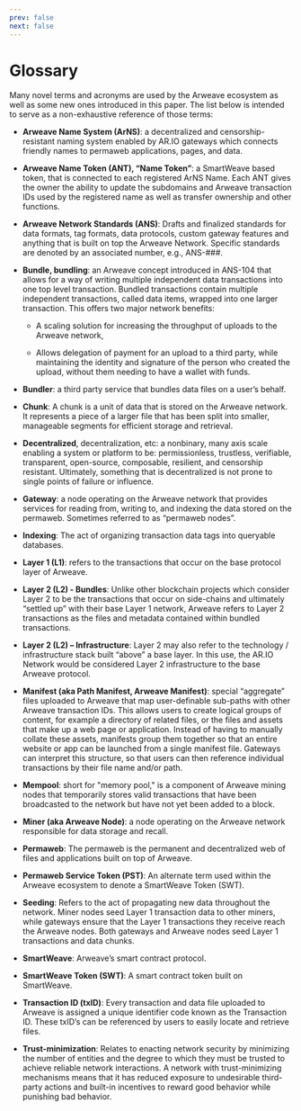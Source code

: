 ```yaml
---
prev: false
next: false
---
```


# Glossary

Many novel terms and acronyms are used by the Arweave ecosystem as well as some new ones introduced in this paper. The list below is intended to serve as a non-exhaustive reference of those terms:

- **Arweave Name System (ArNS)**: a decentralized and censorship-resistant naming system enabled by AR.IO gateways which connects friendly names to permaweb applications, pages, and data.

- **Arweave Name Token (ANT), “Name Token”**: a SmartWeave based token, that is connected to each registered ArNS Name. Each ANT gives the owner the ability to update the subdomains and Arweave transaction IDs used by the registered name as well as transfer ownership and other functions.

- **Arweave Network Standards (ANS)**: Drafts and finalized standards for data formats, tag formats, data protocols, custom gateway features and anything that is built on top the Arweave Network. Specific standards are denoted by an associated number, e.g., ANS-###.

- **Bundle, bundling**: an Arweave concept introduced in ANS-104 that allows for a way of writing multiple independent data transactions into one top level transaction. Bundled transactions contain multiple independent transactions, called data items, wrapped into one larger transaction. This offers two major network benefits:

    - A scaling solution for increasing the throughput of uploads to the Arweave network,

    - Allows delegation of payment for an upload to a third party, while maintaining the identity and signature of the person who created the upload, without them needing to have a wallet with funds.

- **Bundler**: a third party service that bundles data files on a user’s behalf.

- **Chunk**: A chunk is a unit of data that is stored on the Arweave network. It represents a piece of a larger file that has been split into smaller, manageable segments for efficient storage and retrieval.

- **Decentralized**, decentralization, etc: a nonbinary, many axis scale enabling a system or platform to be: permissionless, trustless, verifiable, transparent, open-source, composable, resilient, and censorship resistant. Ultimately, something that is decentralized is not prone to single points of failure or influence.

- **Gateway**: a node operating on the Arweave network that provides services for reading from, writing to, and indexing the data stored on the permaweb. Sometimes referred to as “permaweb nodes”.

- **Indexing**: The act of organizing transaction data tags into queryable databases.

- **Layer 1 (L1)**: refers to the transactions that occur on the base protocol layer of Arweave.

- **Layer 2 (L2) - Bundles**: Unlike other blockchain projects which consider Layer 2 to be the transactions that occur on side-chains and ultimately “settled up” with their base Layer 1 network, Arweave refers to Layer 2 transactions as the files and metadata contained within bundled transactions.

- **Layer 2 (L2) – Infrastructure**: Layer 2 may also refer to the technology / infrastructure stack built “above” a base layer. In this use, the AR.IO Network would be considered Layer 2 infrastructure to the base Arweave protocol.

- **Manifest (aka Path Manifest, Arweave Manifest)**: special “aggregate” files uploaded to Arweave that map user-definable sub-paths with other Arweave transaction IDs. This allows users to create logical groups of content, for example a directory of related files, or the files and assets that make up a web page or application. Instead of having to manually collate these assets, manifests group them together so that an entire website or app can be launched from a single manifest file. Gateways can interpret this structure, so that users can then reference individual transactions by their file name and/or path.

- **Mempool**: short for "memory pool," is a component of Arweave mining nodes that temporarily stores valid transactions that have been broadcasted to the network but have not yet been added to a block.

- **Miner (aka Arweave Node)**: a node operating on the Arweave network responsible for data storage and recall.

- **Permaweb**: The permaweb is the permanent and decentralized web of files and applications built on top of Arweave.

- **Permaweb Service Token (PST)**: An alternate term used within the Arweave ecosystem to denote a SmartWeave Token (SWT).

- **Seeding**: Refers to the act of propagating new data throughout the network. Miner nodes seed Layer 1 transaction data to other miners, while gateways ensure that the Layer 1 transactions they receive reach the Arweave nodes. Both gateways and Arweave nodes seed Layer 1 transactions and data chunks.

- **SmartWeave**: Arweave’s smart contract protocol.

- **SmartWeave Token (SWT)**: A smart contract token built on SmartWeave.

- **Transaction ID (txID)**: Every transaction and data file uploaded to Arweave is assigned a unique identifier code known as the Transaction ID. These txID’s can be referenced by users to easily locate and retrieve files.

- **Trust-minimization**: Relates to enacting network security by minimizing the number of entities and the degree to which they must be trusted to achieve reliable network interactions. A network with trust-minimizing mechanisms means that it has reduced exposure to undesirable third-party actions and built-in incentives to reward good behavior while punishing bad behavior.
